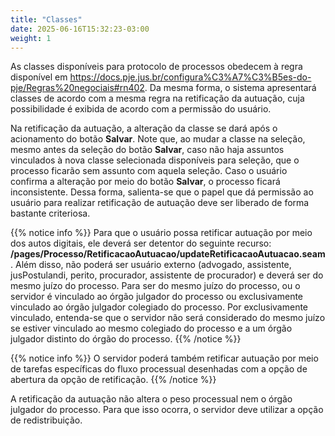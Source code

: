 ```yaml
---
title: "Classes"
date: 2025-06-16T15:32:23-03:00
weight: 1
---
```


As classes disponíveis para protocolo de processos obedecem à regra disponível em https://docs.pje.jus.br/configura%C3%A7%C3%B5es-do-pje/Regras%20negociais#rn402. Da mesma forma, o sistema apresentará classes de acordo com a mesma regra na retificação da autuação, cuja possibilidade é exibida de acordo com a permissão do usuário. 

Na retificação da autuação, a alteração da classe se dará após o acionamento do botão **Salvar**. Note que, ao mudar a classe na seleção, mesmo antes da seleção do botão **Salvar**, caso não haja assuntos vinculados à nova classe selecionada disponíveis para seleção, que o processo ficarão sem assunto com aquela seleção. Caso o usuário confirma a alteração por meio do botão **Salvar**, o processo ficará inconsistente. Dessa forma, salienta-se que o papel que dá permissão ao usuário para realizar retificação de autuação deve ser liberado de forma bastante criteriosa. 

{{% notice info %}}
Para que o usuário possa retificar autuação por meio dos autos digitais, ele deverá ser detentor do seguinte recurso: **/pages/Processo/RetificacaoAutuacao/updateRetificacaoAutuacao.seam**. Além disso, não poderá ser usuário externo (advogado, assistente, jusPostulandi, perito, procurador, assistente de procurador) e deverá ser do mesmo juízo do processo. Para ser do mesmo juízo do processo, ou o servidor é vinculado ao órgão julgador do processo ou exclusivamente vinculado ao órgão julgador colegiado do processo. Por exclusivamente vinculado, entenda-se que o servidor não será considerado do mesmo juízo se estiver vinculado ao mesmo colegiado do processo e a um órgão julgador distinto do órgão do processo.
{{% /notice %}}

{{% notice info %}}
O servidor poderá também retificar autuação por meio de tarefas específicas do fluxo processual desenhadas com a opção de abertura da opção de retificação.
{{% /notice %}}

A retificação da autuação não altera o peso processual nem o órgão julgador do processo. Para que isso ocorra, o servidor deve utilizar a opção de redistribuição. 
